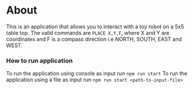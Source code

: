 # About

This is an application that allows you to interact with a toy robot on a 5x5 table top.
The valid commands are `PLACE X,Y,F`, where X and Y are coordinates and F is a compass direction i.e NORTH, SOUTH, EAST and WEST.

### How to run application

To run the application using console as input run `npm run start`
To run the application using a file as input run `npm run start <path-to-input-file>`
